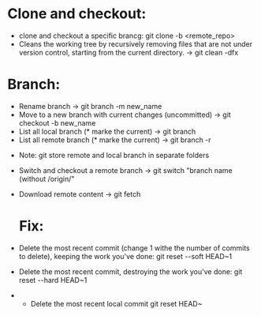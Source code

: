 # Clone and checkout:

- clone and checkout a specific brancg: git clone -b <branch> <remote_repo>
- Cleans the working tree by recursively removing files that are not under version control, starting from the current directory. -> git clean -dfx
  
# Branch: 
  
- Rename branch -> git branch -m new_name
- Move to a new branch with current changes (uncommitted) -> git checkout -b new_name
- List all local branch (* marke the current) -> git branch 
- List all remote branch (* marke the current) -> git branch -r
* Note: git store remote and local branch in separate folders
- Switch and checkout a remote branch -> git switch "branch name (without /origin/"
- Download remote content -> git fetch
  
  # Fix:
  
- Delete the most recent commit (change 1 withe the number of commits to delete), keeping the work you've done: git reset --soft HEAD~1
- Delete the most recent commit, destroying the work you've done: git reset --hard HEAD~1
- - Delete the most recent local commit  git reset HEAD~

